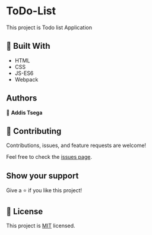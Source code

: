 # ToDo-List

This project is Todo list Application

## 🧰 Built With

- HTML
- CSS
- JS-ES6
- Webpack

## Authors

👤 **Addis Tsega**

## 🤝 Contributing

Contributions, issues, and feature requests are welcome!

Feel free to check the [issues page](../../issues/).

## Show your support

Give a ⭐️ if you like this project!

## 📝 License

This project is [MIT](./MIT.md) licensed.
